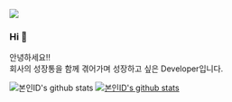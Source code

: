 <a href="https://gong-story.tistory.com" target="_blank"><img src="https://img.shields.io/badge/Blog-FF9800?style=flat-square&logo=Storyblok&logoColor=white"/></a>

### Hi 👋
안녕하세요!!<br/>
회사의 성장통을 함께 겪어가며 성장하고 싶은 Developer입니다.

<a>![본인ID's github stats](https://github-readme-stats.vercel.app/api?username=dmswo&show_icons=true)</a>
<a>[![본인ID's github stats](https://github-readme-stats.vercel.app/api/top-langs/?username=dmswo&show_icons=true&hide_border=true&title_color=004386&icon_color=004386&layout=compact)](https://github.com/dmswo)</a>

<!--
**dmswo/dmswo** is a ✨ _special_ ✨ repository because its `README.md` (this file) appears on your GitHub profile.

Here are some ideas to get you started:

- 🔭 I’m currently working on ...
- 🌱 I’m currently learning ...
- 👯 I’m looking to collaborate on ...
- 🤔 I’m looking for help with ...
- 💬 Ask me about ...
- 📫 How to reach me: ...
- 😄 Pronouns: ...
- ⚡ Fun fact: ...
-->
